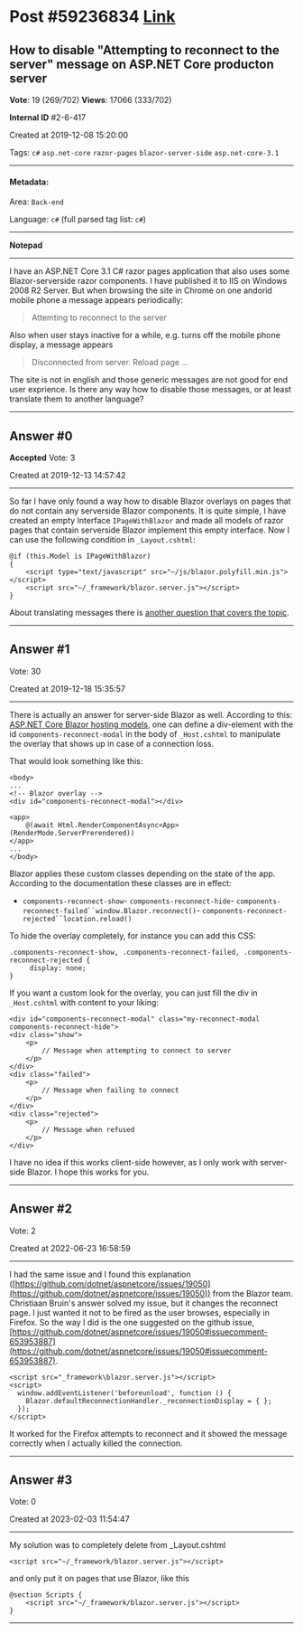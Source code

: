 
# Post \#59236834 [Link](https://stackoverflow.com/questions/59236834/)

## How to disable "Attempting to reconnect to the server" message on ASP.NET Core producton server

**Vote**: 19 (269/702) **Views**: 17066 (333/702) 

**Internal ID** \#2-6-417

Created at 2019-12-08 15:20:00

Tags: `c#` `asp.net-core` `razor-pages` `blazor-server-side` `asp.net-core-3.1`

----------

#### Metadata:

Area: `Back-end`

Language: `c#` (full parsed tag list: `c#`)

----------

**Notepad**


----------

I have an ASP.NET Core 3.1 C# razor pages application that also uses some Blazor-serverside razor components. I have published it to IIS on Windows 2008 R2 Server.
But when browsing the site in Chrome on one andorid mobile phone a message appears periodically:

> Attemting to reconnect to the server

Also when user stays inactive for a while, e.g. turns off the  mobile phone display, a message appears

> Disconnected from server. Reload page ...

The site is not in english and those generic messages are not good for end user exprience. Is there any way how to disable  those messages, or at least translate them to another language?


----------
        
## Answer \#0

**Accepted** Vote: 3

Created at 2019-12-13 14:57:42

------------

So far I have only found a way how to disable Blazor overlays on pages that do not contain any serverside Blazor components. It is quite simple, I have created an empty Interface `IPageWithBlazor` and made all models of razor pages that contain serverside Blazor implement this empty interface. Now I can use the following condition in `_Layout.cshtml`:

```
@if (this.Model is IPageWithBlazor)
{
    <script type="text/javascript" src="~/js/blazor.polyfill.min.js"></script>
    <script src="~/_framework/blazor.server.js"></script>
}
```


About translating messages there is [another question that covers the topic](https://stackoverflow.com/questions/58404533/how-can-i-change-the-could-not-reconnect-to-the-server-text-in-blazor).


------------
    
    
## Answer \#1

 Vote: 30

Created at 2019-12-18 15:35:57

------------

There is actually an answer for server-side Blazor as well. According to this: [ASP.NET Core Blazor hosting models](https://learn.microsoft.com/nl-nl/aspnet/core/blazor/hosting-models?view=aspnetcore-3.0), one can define a div-element with the id `components-reconnect-modal` in the body of `_Host.cshtml` to manipulate the overlay that shows up in case of a connection loss. 

That would look something like this:

```
<body>
...
<!-- Blazor overlay -->
<div id="components-reconnect-modal"></div>

<app>
    @(await Html.RenderComponentAsync<App>(RenderMode.ServerPrerendered))
</app>
...
</body>
```


Blazor applies these custom classes depending on the state of the app. According to the documentation these classes are in effect:

- `components-reconnect-show`- `components-reconnect-hide`- `components-reconnect-failed``window.Blazor.reconnect()`- `components-reconnect-rejected``location.reload()`

To hide the overlay completely, for instance you can add this CSS:

```
.components-reconnect-show, .components-reconnect-failed, .components-reconnect-rejected {
     display: none;
}
```


If you want a custom look for the overlay, you can just fill the div in `_Host.cshtml` with content to your liking:

```
<div id="components-reconnect-modal" class="my-reconnect-modal components-reconnect-hide">
<div class="show">
    <p>
        // Message when attempting to connect to server
    </p>
</div>
<div class="failed">
    <p>
        // Message when failing to connect
    </p>
</div>
<div class="rejected">
    <p>
        // Message when refused
    </p>
</div>
```




I have no idea if this works client-side  however, as I only work with server-side Blazor. 
I hope this works for you.


------------
    
    
## Answer \#2

 Vote: 2

Created at 2022-06-23 16:58:59

------------

I had the same issue and I found this explanation ([https://github.com/dotnet/aspnetcore/issues/19050](https://github.com/dotnet/aspnetcore/issues/19050)) from the Blazor team.
Christiaan Bruin's answer solved my issue, but it changes the reconnect page. I just wanted it not to be fired as the user browses, especially in Firefox. So the way I did is the one suggested on the github issue, [https://github.com/dotnet/aspnetcore/issues/19050#issuecomment-653953887](https://github.com/dotnet/aspnetcore/issues/19050#issuecomment-653953887).
```
<script src="_framework\blazor.server.js"></script>
<script>
  window.addEventListener('beforeunload', function () {
    Blazor.defaultReconnectionHandler._reconnectionDisplay = { };
  });
</script>
```

It worked for the Firefox attempts to reconnect and it showed the message correctly when I actually killed the connection.


------------
    
    
## Answer \#3

 Vote: 0

Created at 2023-02-03 11:54:47

------------

My solution was to completely delete from _Layout.cshtml
```
<script src="~/_framework/blazor.server.js"></script>
```

and only put it on pages that use Blazor, like this
```
@section Scripts {
    <script src="~/_framework/blazor.server.js"></script>
}
```



------------
    
    